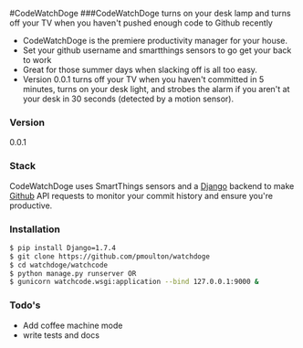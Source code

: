 #CodeWatchDoge
###CodeWatchDoge turns on your desk lamp and turns off your TV when you haven't pushed enough code to Github recently
- CodeWatchDoge is the premiere productivity manager for your house. 
- Set your github username and smartthings sensors to go get your back to work
- Great for those summer days when slacking off is all too easy.
- Version 0.0.1 turns off your TV when you haven't committed in 5 minutes, turns on your desk light, and strobes the alarm if you aren't at your desk in 30 seconds (detected by a motion sensor).

### Version
0.0.1

### Stack
CodeWatchDoge uses SmartThings sensors and a [Django] backend to make [Github] API requests to monitor your commit history and ensure you're productive.

[Django]:https://www.djangoproject.com/
[Github]:https://www.github.com/

### Installation

```sh
$ pip install Django=1.7.4
$ git clone https://github.com/pmoulton/watchdoge
$ cd watchdoge/watchcode
$ python manage.py runserver OR
$ gunicorn watchcode.wsgi:application --bind 127.0.0.1:9000 &
```

### Todo's

 - Add coffee machine mode
 - write tests and docs
